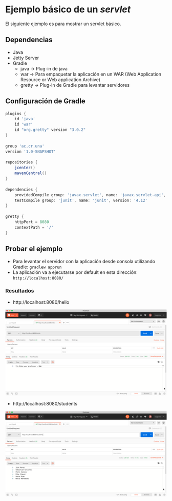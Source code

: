 # Ejemplo básico de un *servlet*
El siguiente ejemplo es para mostrar un servlet básico.

## Dependencias

- Java
- Jetty Server
- Gradle
  - java -> Plug-in de java
  - war -> Para empaquetar la aplicación en un WAR (Web Application Resource or Web application Archive)
  - gretty -> Plug-in de Gradle para levantar servidores

## Configuración de Gradle

```groovy
plugins {
    id 'java'
    id 'war'
    id "org.gretty" version "3.0.2"
}

group 'ac.cr.una'
version '1.0-SNAPSHOT'

repositories {
    jcenter()
    mavenCentral()
}

dependencies {
    providedCompile group: 'javax.servlet', name: 'javax.servlet-api', version: '4.0.1'
    testCompile group: 'junit', name: 'junit', version: '4.12'
}

gretty {
    httpPort = 8080
    contextPath = '/'
}
```

## Probar el ejemplo

- Para levantar el servidor con la aplicación desde consola utilizando Gradle: `gradlew apprun`
- La aplicación va a ejecutarse por default en esta dirección: `http://localhost:8080/`

### Resultados

- http://localhost:8080/hello

![](hello.png)

- http://localhost:8080/students

![students](students.png)

